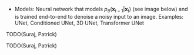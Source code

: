 

- Models: Neural network that models $p_\theta(\mathbf{x}_{t-1}|\mathbf{x}_t)$ (see image below) and is trained end-to-end to denoise a noisy input to an image. Examples: UNet, Conditioned UNet, 3D UNet, Transformer UNet



TODO(Suraj, Patrick)



TODO(Suraj, Patrick)
